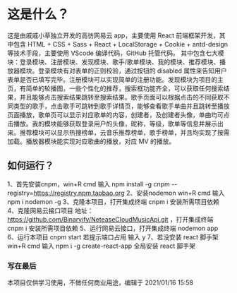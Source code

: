# 这是什么？

这是由戚戚小草独立开发的高彷网易云 app，主要使用 React 前端框架开发，其中包含 HTML + CSS + Sass + React + LocalStorage + Cookie + antd-design 等技术手段，主要使用 VScode 编译代码，GitHub 托管代码。
其中包含七大模块：登录模块、注册模块、发现模块、歌手/歌单模块、我的模块、推荐模块、播放器模块。登录模块有对表单的正则校验，通过按钮的 disabled 属性来告知用户表单是否已填写完毕。注册模块可以实现简单的注册功能。发现模块为项目的主页，有简单的轮播图，一些个性化的推荐，搜索框功能齐全，可以获取任何搜索结果，并且能够点击搜索结果跳转至搜索结果。歌手页面可以根据点击的不同获取不同类型的歌手，点击歌手可跳转到歌手详情页，能够查看歌手单曲并且跳转至播放页面播放，歌单页可以显示对应歌单的内容，创建者，及创建者头像，单曲均可点击播放。我的模块能够获取登录用户的头像，昵称，等级，歌单等信息并展示出来。推荐模块可以显示热搜榜单，云音乐推荐榜单，歌手榜单，并且均实现了按需加载。播放器模块能实现对应歌曲的播放，对应 MV 的播放。

## 如何运行？

1、首先安装cnpm，win+R cmd 输入 npm install -g cnpm --registry=https://registry.npm.taobao.org
2、安装nodemon win+R cmd 输入 npm i nodemon -g
3、克隆本项目，打开集成终端 cnpm i 安装所需项目依赖
4、克隆网易云接口项目 地址：https://github.com/Binaryify/NeteaseCloudMusicApi.git
，打开集成终端 cnpm i 安装所需项目依赖
5、运行网易云接口，打开集成终端 nodemon app
6、运行本项目 cnpm start 若提示端口占用 输入 y
7、若没安装 react 脚手架 win+R cmd 输入 npm i -g create-react-app 全局安装 react 脚手架


### 写在最后

本项目仅供学习使用，不做任何商业用途，编辑于 2021/01/16 15:58
